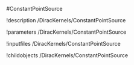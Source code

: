 <!-- MOOSE Object Documentation Stub: Remove this when content is added. -->
#ConstantPointSource

!description /DiracKernels/ConstantPointSource

!parameters /DiracKernels/ConstantPointSource

!inputfiles /DiracKernels/ConstantPointSource

!childobjects /DiracKernels/ConstantPointSource
